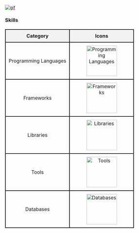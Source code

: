 [![gif](gif2.gif)](https://github.com/Prince-GH/Prince-GH/blob/main/index.html)
### Skills

<p align="left">

<!DOCTYPE html>
<html>
<head>
</head>
<body>

<table style="border-collapse: collapse; width: 300%; margin: 20px 0;">
    <tr>
        <th style="border: 2px solid; padding: 10px; text-align: center; background-color: #f2f2f2; width: 50%;">Category</th>
        <th style="border: 2px solid; padding: 10px; text-align: center; background-color: #f2f2f2; width: 50%;">Icons</th>
    </tr>
    <tr>
        <td style="border: 2px solid; padding: 10px; text-align: center;">Programming Languages</td>
        <td style="border: 2px solid; padding: 10px; text-align: center;">
            <img src="https://skillicons.dev/icons?i=c,cpp,java,html,css,javascript,php,md,arduino" alt="Programming Languages" style="width: 100px; height: 100px;">
        </td>
    </tr>
    <tr>
        <td style="border: 2px solid; padding: 10px; text-align: center;">Frameworks</td>
        <td style="border: 2px solid; padding: 10px; text-align: center;">
            <img src="https://skillicons.dev/icons?i=bootstrap,react,express,nodejs" alt="Frameworks" style="width: 100px; height: 100px;">
        </td>
    </tr>
    <tr>
        <td style="border: 2px solid; padding: 10px; text-align: center;">Libraries</td>
        <td style="border: 2px solid; padding: 10px; text-align: center;">
            <img src="https://skillicons.dev/icons?i=vite" alt="Libraries" style="width: 100px; height: 100px;">
        </td>
    </tr>
    <tr>
        <td style="border: 2px solid; padding: 10px; text-align: center;">Tools</td>
        <td style="border: 2px solid; padding: 10px; text-align: center;">
            <img src="https://skillicons.dev/icons?i=github,git,figma,vscode" alt="Tools" style="width: 100px; height: 100px;">
        </td>
    </tr>
    <tr>
        <td style="border: 2px solid; padding: 10px; text-align: center;">Databases</td>
        <td style="border: 2px solid; padding: 10px; text-align: center;">
            <img src="https://skillicons.dev/icons?i=mysql,mongodb" alt="Databases" style="width: 100px; height: 100px;">
        </td>
    </tr>
</table>

</body>
</html>






